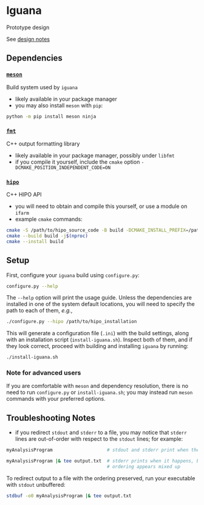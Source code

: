 # Iguana

Prototype design

See [design notes](doc/design.md)

## Dependencies

### [`meson`](https://mesonbuild.com/)
Build system used by `iguana`
- likely available in your package manager
- you may also install `meson` with `pip`:
```bash
python -m pip install meson ninja
```

### [`fmt`](https://github.com/fmtlib/fmt)
C++ output formatting library
- likely available in your package manager, possibly under `libfmt`
- if you compile it yourself, include the `cmake` option `-DCMAKE_POSITION_INDEPENDENT_CODE=ON`

### [`hipo`](https://github.com/gavalian/hipo)
C++ HIPO API
- you will need to obtain and compile this yourself, or use a module on `ifarm`
- example `cmake` commands:
```bash
cmake -S /path/to/hipo_source_code -B build -DCMAKE_INSTALL_PREFIX=/path/to/hipo_installation
cmake --build build -j$(nproc)
cmake --install build
```

## Setup
First, configure your `iguana` build using `configure.py`:
```bash
configure.py --help
```
The `--help` option will print the usage guide.
Unless the dependencies are installed in one of the system default locations, you will need to specify the path to each of them, _e.g._,
```bash
./configure.py --hipo /path/to/hipo_installation
```
This will generate a configuration file (`.ini`) with the build settings, along with an installation script (`install-iguana.sh`).
Inspect both of them, and if they look correct, proceed with building and installing `iguana` by running:
```bash
./install-iguana.sh
```

### Note for advanced users
If you are comfortable with `meson` and dependency resolution, there is no need to run `configure.py` or `install-iguana.sh`; you may instead run `meson` commands with your preferred options.

## Troubleshooting Notes

- if you redirect `stdout` and `stderr` to a file, you may notice that `stderr` lines are out-of-order with respect to the `stdout` lines; for example:
```bash
myAnalysisProgram                    # stdout and stderr print when they happen; ordering appears correct

myAnalysisProgram |& tee output.txt  # stderr prints when it happens, but stdout only prints when its buffer is full;
                                     # ordering appears mixed up
```
To redirect output to a file with the ordering preserved, run your executable with `stdout` unbuffered:
```bash
stdbuf -o0 myAnalysisProgram |& tee output.txt
```
